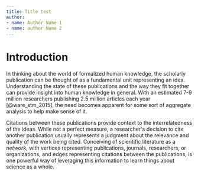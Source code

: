 ```yaml
---
title: Title test
author:
- name: Author Name 1
- name: author Name 2
...
```


# Introduction

In thinking about the world of formalized human knowledge, the scholarly publication can be thought of as a fundamental unit representing an idea. Understanding the state of these publications and the way they fit together can provide insight into human knowledge in general. With an estimated 7-9 million researchers publishing 2.5 million articles each year [@ware_stm_2015], the need becomes apparent for some sort of aggregate analysis to help make sense of it.

Citations between these publications provide context to the interrelatedness of the ideas. While not a perfect measure, a researcher's decision to cite another publication usually represents a judgment about the relevance and quality of the work being cited. Conceiving of scientific literature as a _network_, with vertices representing publications, journals, researchers, or organizations, and edges representing citations between the publications, is one powerful way of leveraging this information to learn things about science as a whole.

